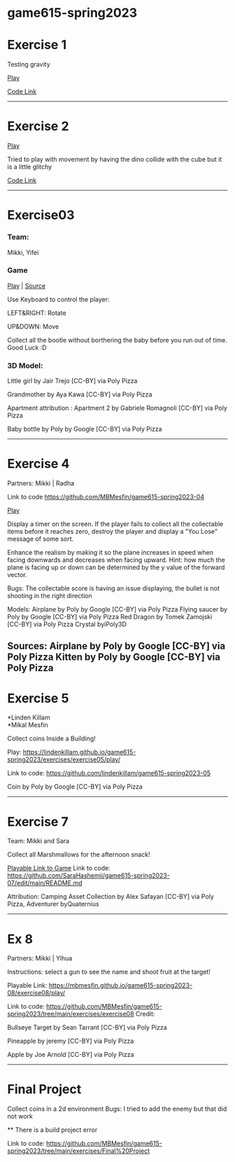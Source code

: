 # game615-spring2023

# Exercise 1

Testing gravity

[Play](https://mbmesfin.github.io/game615-spring2023/exercises/exercise01/play/)

[Code Link](https://github.com/MBMesfin/game615-spring2023/tree/main/exercises/exercise01)



--------------------------------

# Exercise 2

[Play](https://mbmesfin.github.io/game615-spring2023/exercises/exercise02/play/)

Tried to play with movement by having the dino collide with the cube but it is a little glitchy 

[Code Link](https://github.com/MBMesfin/game615-spring2023/tree/main/exercises/exercise02)


--------------------------------

# Exercise03
### Team:
Mikki, Yifei
### Game
[Play](https://wy6714.github.io/game615-spring2023-03/exercise03/play/)  |  [Source](https://github.com/wy6714/game615-spring2023-03/tree/main)

Use Keyboard to control the player:

LEFT&RIGHT: Rotate

UP&DOWN: Move

Collect all the bootle without borthering the baby before you run out of time. Good Luck :D

### 3D Model:
Little girl by Jair Trejo [CC-BY] via Poly Pizza

Grandmother by Aya Kawa [CC-BY] via Poly Pizza

Apartment attribution : Apartment 2 by Gabriele Romagnoli [CC-BY] via Poly Pizza

Baby bottle by Poly by Google [CC-BY] via Poly Pizza

--------------------------------
# Exercise 4

Partners: Mikki | Radha

Link to code
https://github.com/MBMesfin/game615-spring2023-04


[Play](https://mbmesfin.github.io/game615-spring2023-04/exercise04/play/)

Display a timer on the screen. If the player fails to collect all the collectable items before it reaches zero, destroy the player and display a "You Lose" message of some sort.

Enhance the realism by making it so the plane increases in speed when facing downwards and decreases when facing upward. Hint: how much the plane is facing up or down can be determined by the y value of the forward vector.

Bugs: The collectable score is having an issue displaying, the bullet is not shooting in the right direction

Models:
Airplane by Poly by Google [CC-BY] via Poly Pizza
Flying saucer by Poly by Google [CC-BY] via Poly Pizza
Red Dragon by Tomek Zamojski [CC-BY] via Poly Pizza
Crystal byiPoly3D


Sources: Airplane by Poly by Google [CC-BY] via Poly Pizza Kitten by Poly by Google [CC-BY] via Poly Pizza 
-----------------------------
# Exercise 5 

*Linden Killam  
*Mikal Mesfin

Collect coins Inside a Building!

Play: https://lindenkillam.github.io/game615-spring2023/exercises/exercise05/play/

Link to code: https://github.com/lindenkillam/game615-spring2023-05

Coin by Poly by Google [CC-BY] via Poly Pizza

-------------------------------
# Exercise 7
Team: Mikki and Sara

Collect all Marshmallows for the afternoon snack!

[Playable Link to Game](https://SaraHashemii.github.io/game615-spring2023-07/exercise07/play/)
Link to code: https://github.com/SaraHashemii/game615-spring2023-07/edit/main/README.md

Attribution:
Camping Asset Collection by Alex Safayan [CC-BY] via Poly Pizza,  Adventurer byQuaternius

-------------------------------
# Ex 8
Partners: Mikki | Yihua

Instructions: select a gun to see the name and shoot fruit at the target!

Playable Link: https://mbmesfin.github.io/game615-spring2023-08/exercise08/play/

Link to code: https://github.com/MBMesfin/game615-spring2023/tree/main/exercises/exercise08
Credit:

Bullseye Target by Sean Tarrant [CC-BY] via Poly Pizza

Pineapple by jeremy [CC-BY] via Poly Pizza

Apple by Joe Arnold [CC-BY] via Poly Pizza

------------------------------------------
# Final Project

Collect coins in a 2d environment 
Bugs: I tried to add the enemy but that did not work 


** There is a build project error 

Link to code: https://github.com/MBMesfin/game615-spring2023/tree/main/exercises/Final%20Project


